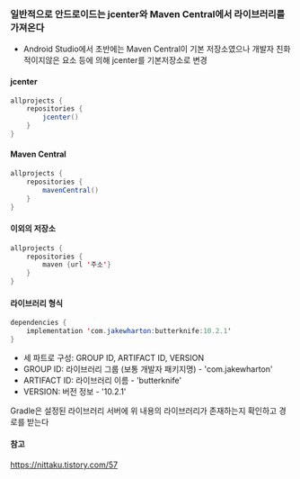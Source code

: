 ### 일반적으로 안드로이드는 jcenter와 Maven Central에서 라이브러리를 가져온다  
- Android Studio에서 초반에는 Maven Central이 기본 저장소였으나 개발자 친화적이지않은 요소 등에 의해 jcenter를 기본저장소로 변경  

#### jcenter
``` java
allprojects {
    repositories {
        jcenter()
    }
}
```

#### Maven Central
``` java
allprojects {
    repositories {
        mavenCentral()
    }
}
```

#### 이외의 저장소
``` java
allprojects {
    repositories {
        maven {url '주소'}
    }
}  
```

#### 라이브러리 형식
``` java
dependencies {       
    implementation 'com.jakewharton:butterknife:10.2.1'   
}
```

- 세 파트로 구성: GROUP ID, ARTIFACT ID, VERSION  
- GROUP ID: 라이브러리 그룹 (보통 개발자 패키지명) - 'com.jakewharton'  
- ARTIFACT ID: 라이브러리 이름  - 'butterknife'  
- VERSION: 버전 정보  - '10.2.1'  

Gradle은 설정된 라이브러리 서버에 위 내용의 라이브러리가 존재하는지 확인하고 경로를 받는다  

#### 참고
https://nittaku.tistory.com/57  
